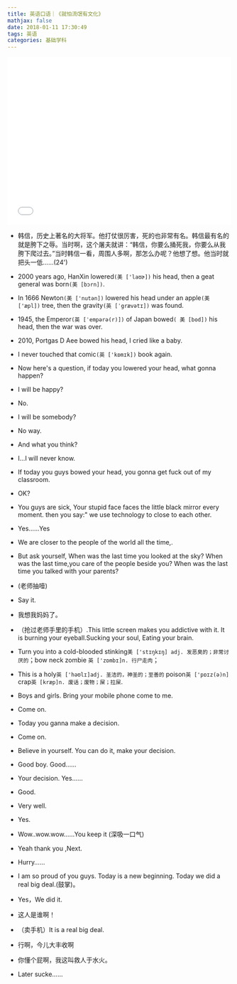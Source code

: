 ```yaml
---
title: 英语口语｜《就怕流氓有文化》
mathjax: false
date: 2018-01-11 17:30:49
tags: 英语
categories: 基础学科
---
```


<div style="position: relative; width: 100%; height: 0; padding-bottom: 75%;"><iframe 
src="//player.bilibili.com/player.html?aid=47427820&cid=83065262&page=1" scrolling="no" border="0" 
frameborder="no" framespacing="0" allowfullscreen="true" style="position: absolute; width: 100%; 
height: 100%; left: 0; top: 0;"> </iframe></div>


<!--more-->


* 韩信，历史上著名的大将军。他打仗很厉害，死的也非常有名。韩信最有名的就是胯下之辱。当时啊，这个屠夫就讲：“韩信，你要么捅死我，你要么从我胯下爬过去。”当时韩信一看，周围人多啊，那怎么办呢？他想了想。他当时就把头一低……(24')

* 2000 years ago, HanXin lowered`(美 ['laʊɚ])` his head, then a geat general was born`(美 [bɔrn])`.

* In 1666 Newton`(美 ['nutən])` lowered his head under an apple`(美 ['æpl])` tree, then the gravity`(英 [ˈgrævətɪ])` was found.

* 1945, the Emperor`(英 [ˈempərə(r)])` of Japan bowed`( 美 [bod])` his head, then the war was over.  

* 2010, Portgas D Aee bowed his head, I cried like a baby.

* I never touched that comic`(英 ['kɒmɪk])` book again.

* Now here's a question, if today you lowered your head, what gonna happen?

* I will be happy?

* No.

* I will be somebody?

* No way.

* And what you think?

* I…I will never know.

* If today you guys bowed your head, you gonna get fuck out of my classroom.

* OK?

* You guys are sick, Your stupid face faces the little black mirror every moment. then you say:" we use technology to close to each other.

* Yes……Yes

* We are closer to the people of the world all the time,.

* But ask yourself, When was the last time you looked at the sky? When was the last time,you care of the people beside you? When was the last time you talked with your parents?

* (老师抽噎)

* Say it.

* 我想我妈妈了。

* （抢过老师手里的手机）.This little screen makes you addictive with it. It is burning your eyeball.Sucking your soul, Eating your brain.

* Turn you into a cold-blooded stinking`美 ['stɪŋkɪŋ] adj. 发恶臭的；非常讨厌的`；bow neck zombie `英 ['zɒmbɪ]n. 行尸走肉`；

* This is a holy`英 ['həʊlɪ]adj. 圣洁的，神圣的；至善的` poison`英 ['pɒɪz(ə)n]` crap`英 [kræp]n. 废话；废物；屎；拉屎`.

* Boys and girls. Bring your mobile phone come to me.

* Come on.

* Today you ganna make a decision.

* Come on.

* Believe in yourself. You can do it, make your decision.

* Good boy. Good……

* Your decision. Yes……

* Good.

* Very well.

* Yes.

* Wow..wow.wow……You keep it (深吸一口气)

* Yeah thank you ,Next.

* Hurry……

* I am so proud of you guys. Today is a new beginning. Today we did a real big deal.(鼓掌)。

* Yes，We did it.

* 这人是谁啊！

* （卖手机）It is a real big deal.

* 行啊，今儿大丰收啊

* 你懂个屁啊，我这叫救人于水火。

* Later sucke……




